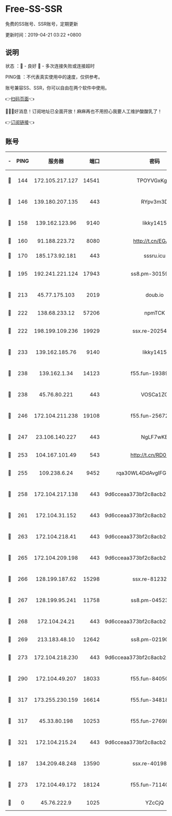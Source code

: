 # Free-SS-SSR

免费的SS账号、SSR账号，定期更新

更新时间：2019-04-21 03:22 +0800

## 说明

状态     ：🙂 - 良好 🙁 - 多次连接失败或连接超时

PING值   ：不代表真实使用中的速度，仅供参考。

账号兼容SS、SSR，你可以自由在两个软件中使用。

👉[扫码页面](https://liesauer.github.io/Free-SS-SSR/)👈

🎉🎉🎉好消息！订阅地址已全面开放！麻麻再也不用担心我要人工维护酸酸乳了！

👉[订阅链接](https://www.liesauer.net/yogurt/subscribe?ACCESS_TOKEN=DAYxR3mMaZAsaqUb)👈

## 账号

|-|PING|服务器|端口|密码|加密方式|区域|
|:----:|:----:|:-----:|-----:|:----:|:----:|:----:|
|🙂|144|172.105.217.127|14541|TPOYVGxKglpi|aes-256-cfb|JP|
|🙂|146|139.180.207.135|443|RYpv3m3D|aes-256-cfb|JP|
|🙂|158|139.162.123.96|9140|likky1415|aes-256-cfb|JP|
|🙂|160|91.188.223.72|8080|http://t.cn/EGJIyrl|rc4-md5|RU|
|🙂|170|185.173.92.181|443|sssru.icu|rc4-md5|RU|
|🙂|195|192.241.221.124|17943|ss8.pm-30159735|aes-256-cfb|US|
|🙂|213|45.77.175.103|2019|doub.io|aes-128-ctr|SG|
|🙂|222|138.68.233.12|57206|npmTCK|rc4-md5|US|
|🙂|222|198.199.109.236|19929|ssx.re-20254148|aes-256-cfb|US|
|🙂|233|139.162.185.76|9140|likky1415|aes-256-cfb|DE|
|🙂|238|139.162.1.34|14123|f55.fun-19389187|aes-256-cfb|SG|
|🙂|238|45.76.80.221|443|VOSCa1ZG|aes-256-cfb|DE|
|🙂|246|172.104.211.238|19108|f55.fun-25672801|aes-256-cfb|US|
|🙂|247|23.106.140.227|443|NgLF7wKB|aes-256-cfb|US|
|🙂|253|104.167.101.49|543|http://t.cn/RD0D7sx|rc4-md5|CA|
|🙂|255|109.238.6.24|9452|rqa30WL4DdAvgIFG6Fs3znzTa|aes-256-cfb|FR|
|🙂|258|172.104.217.138|443|9d6cceaa373bf2c8acb22e60b6a58be6|aes-256-cfb|US|
|🙂|261|172.104.31.152|443|9d6cceaa373bf2c8acb22e60b6a58be6|aes-256-cfb|US|
|🙂|263|172.104.218.41|443|9d6cceaa373bf2c8acb22e60b6a58be6|aes-256-cfb|US|
|🙂|265|172.104.209.198|443|9d6cceaa373bf2c8acb22e60b6a58be6|aes-256-cfb|US|
|🙂|266|128.199.187.62|15298|ssx.re-81232665|aes-256-cfb|SG|
|🙂|267|128.199.95.241|11758|ss8.pm-04523881|aes-256-cfb|SG|
|🙂|268|172.104.24.21|443|9d6cceaa373bf2c8acb22e60b6a58be6|aes-256-cfb|US|
|🙂|269|213.183.48.10|12642|ss8.pm-02190555|rc4-md5|RU|
|🙂|273|172.104.218.230|443|9d6cceaa373bf2c8acb22e60b6a58be6|aes-256-cfb|US|
|🙂|290|172.104.49.207|18033|f55.fun-84050556|aes-256-cfb|SG|
|🙂|317|173.255.230.159|16614|f55.fun-34818706|aes-256-cfb|US|
|🙂|317|45.33.80.198|10253|f55.fun-27698547|aes-256-cfb|US|
|🙂|321|172.104.215.24|443|9d6cceaa373bf2c8acb22e60b6a58be6|aes-256-cfb|US|
|🙂|187|134.209.48.248|13590|ssx.re-40198259|aes-256-cfb|US|
|🙂|273|172.104.49.172|18124|f55.fun-71140477|aes-256-cfb|SG|
|🙁|0|45.76.222.9|1025|YZcCjQ|rc4-md5|JP|

